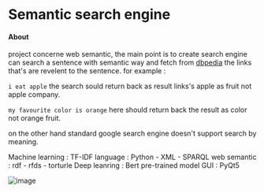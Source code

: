 # Semantic search engine
#### About 
project concerne web semantic, the main point is to create search engine can search a sentence with semantic way and fetch from [dbpedia](https://www.dbpedia.org/)  the links that's are revelent to the sentence.
for example :

`i eat apple`  the search sould return back as result links's apple as fruit not apple company.

`my favourite color is orange` here should return back the result as color not orange fruit.

on the other hand standard google search engine doesn't support search by meaning.

Machine learning : TF-IDF 
language  : Python - XML - SPARQL 
web semantic : rdf - rfds - torturle
Deep leanring : Bert pre-trained model
GUI : PyQt5

![image](https://user-images.githubusercontent.com/63523451/156576153-294f5053-6825-459e-adf5-43d543f3b1ea.png)
